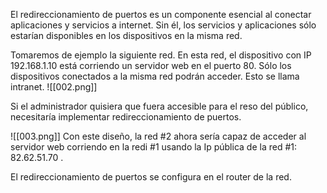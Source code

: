 El redireccionamiento de puertos es un componente esencial al conectar aplicaciones y servicios a internet. Sin él, los servicios y aplicaciones sólo estarían disponibles en los dispositivos en la misma red.

Tomaremos de ejemplo la siguiente red. En esta red, el dispositivo con IP 192.168.1.10 está corriendo un servidor web en el puerto 80. Sólo los dispositivos conectados a la misma red podrán acceder. Esto se llama intranet.
![[002.png]]

Si el administrador quisiera que fuera accesible para el reso del público, necesitaría implementar redireccionamiento de puertos.

![[003.png]]
Con este diseño, la red #2 ahora sería capaz de acceder al servidor web corriendo en la redi #1 usando la Ip pública de la red #1: 82.62.51.70 .

El redireccionamiento de puertos se configura en el router de la red.